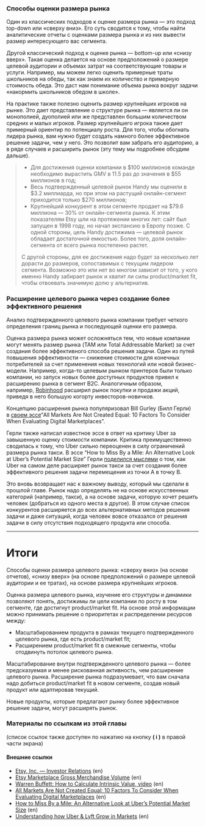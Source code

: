 
### Способы оценки размера рынка

Один из классических подходов к оценке размера рынка — это подход top-down или «сверху вниз». Его суть сводится к тому, чтобы найти аналитические отчеты с оценками размера рынка и из них вывести размер интересующего вас сегмента.

Другой классический подход к оценке рынка — bottom-up или «снизу вверх». Такая оценка делается на основе предположений о размере целевой аудитории и объемах затрат на соответствующие товары и услуги. Например, мы можем легко оценить примерные траты школьников на обеды, так как знаем их количество и примерную стоимость обеда. Это даст нам понимание объема рынка вокруг задачи «накормить школьников обедом в школе».

На практике также полезно оценить размер крупнейших игроков на рынке. Это дает представление о структуре рынка — является ли он монополией, дуополией или же представлен большим количеством средних и малых игроков. Размер крупнейшего игрока также дает примерный ориентир по потенциалу роста. Для того, чтобы обогнать лидера рынка, вам нужно будет создать намного более эффективное решение задачи, чем у него. Это позволит вам забрать его аудиторию, а в ряде случаев и расширить рынок (эту тему мы подробнее обсудим дальше).


> - Для достижения оценки компании в $100 миллионов команде необходимо вырастить GMV в 11.5 раз до значения в $55 миллионов в год;
> - Весь подтвержденный целевой рынок Handy мы оценили в $3.2 миллиарда, но при этом на растущий онлайн-сегмент приходится только $270 миллионов;
> - Крупнейший конкурент в этом сегменте продает на $79.6 миллиона — 30% от онлайн-сегмента рынка. К этим показателям Etsy шли на протяжении многих лет: сайт был запущен в 1998 году, но начал экспансию в Европу позже.
> С одной стороны, цель Handy достижима — целевой рынок обладает достаточной емкостью. Более того, доля онлайн-сегмента от всего рынка постепенно растет.
> 
> С другой стороны, для ее достижения надо будет за несколько лет дорасти до размеров, сопоставимых с текущим лидером сегмента. Возможно это или нет во многом зависит от того, у кого именно Handy забирает рынок и хватит ли силы product/market fit, чтобы отвоевать значимую долю у альтернатив.



### Расширение целевого рынка через создание более эффективного решения 

Анализ подтвержденного целевого рынка компании требует четкого определения границ рынка и последующей оценки его размера.

Оценка размера рынка может осложняться тем, что новые компании могут менять размер рынка (TAM или Total Addressable Market) за счет создания более эффективного способа решения задачи. Один из путей повышения эффективности — снижение стоимости для конечных потребителей за счет применения новых технологий или новой бизнес-модели. Например, когда-то целевым рынком принтеров были только компании, но запуск новых более доступных продуктов привел к расширению рынка в сегмент B2C. Аналогичным образом, например, [Robinhood](https://robinhood.com/us/en/) расширил рынок покупки и продажи акций, приведя в него большую когорту инвесторов-новичков.

Концепцию расширения рынка популяризовал Bill Gurley (Билл Герли) в [своем эссе](http://abovethecrowd.com/2012/11/13/all-markets-are-not-created-equal-10-factors-to-consider-when-evaluating-digital-marketplaces/)“All Markets Are Not Created Equal: 10 Factors To Consider When Evaluating Digital Marketplaces”.

Герли также написал известное эссе в ответ на критику Uber за завышенную оценку стоимости компании. Критика преимущественно сводилась к тому, что Uber сильно переоценен в силу ограничений размера рынка такси. В эссе “How to Miss By a Mile: An Alternative Look at Uber’s Potential Market Size” Герли [поделился мыслями](http://abovethecrowd.com/2014/07/11/how-to-miss-by-a-mile-an-alternative-look-at-ubers-potential-market-size/) о том, как Uber на самом деле расширяет рынок такси за счет создания более эффективного решения задачи перемещения из точки А в точку В.

Это вновь возвращает нас к важному выводу, который мы сделали в прошлой главе. Рынок надо определять не на основе искусственных категорий (например, такси), а на основе задачи, которую хочет решить человек (добраться из одного места в другое). В этом случае список конкурентов расширяется до всех альтернативных методов решения задачи и даже ситуаций, когда человек вовсе отказался от решения задачи в силу отсутствия подходящего продукта или способа.

---

# Итоги
Способы оценки размера целевого рынка: «сверху вниз» (на основе отчетов), «снизу вверх» (на основе предположений о размере целевой аудитории и ее тратах), на основе размера крупнейших игроков.

Оценка размера целевого рынка, изучение его структуры и динамики позволяют понять, достижимы ли цели компании по росту в том сегменте, где достигнут product/market fit. На основе этой информации можно принимать решение о приоритетах и распределении ресурсов между:

- Масштабированием продукта в рамках текущего подтвержденного целевого рынка, где есть product/market fit;
- Расширением product/market fit в смежные сегменты, чтобы отодвинуть потолок целевого рынка.

Масштабирование внутри подтвержденного целевого рынка — более предсказуемая и менее рискованная активность, чем расширение целевого рынка. Расширение рынка подразумевает, что вам сначала надо добиться product/market fit в новом сегменте, создав новый продукт или адаптировав текущий.

Новые продукты, которые предлагают рынку более эффективное решение задачи, могут расширять рынок.


### Материалы по ссылкам из этой главы

(список ссылок также доступен по нажатию на кнопку **( i )** в правой части экрана)

#### Внешние ссылки

- [Etsy, Inc. — Investor Relations](https://investors.etsy.com/home/default.aspx) (en)
- [Etsy Marketplace Gross Merchandise Volume](https://www.marketplacepulse.com/stats/etsy-marketplace-gross-merchandise-volume-gmv) (en)
- [Warren Buffett: How to Calculate Intrinsic Value, video](https://www.youtube.com/watch?v=Bxqre8vPYBo) (en)
- [All Markets Are Not Created Equal: 10 Factors To Consider When Evaluating Digital Marketplaces](https://abovethecrowd.com/2012/11/13/all-markets-are-not-created-equal-10-factors-to-consider-when-evaluating-digital-marketplaces/) (en)
- [How to Miss By a Mile: An Alternative Look at Uber’s Potential Market Size](https://abovethecrowd.com/2014/07/11/how-to-miss-by-a-mile-an-alternative-look-at-ubers-potential-market-size/) (en)
- [Understanding how Uber & Lyft Grow in Markets](https://kwokchain.com/2018/04/09/quantifying-tam-expansion-uber-and-lyft-in-nyc/) (en)